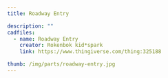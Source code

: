 ```yaml
---
title: Roadway Entry

description: ""
cadfiles:
  - name: Roadway Entry
    creator: Rokenbok kid*spark
    link: https://www.thingiverse.com/thing:325188

thumb: /img/parts/roadway-entry.jpg
---
```

